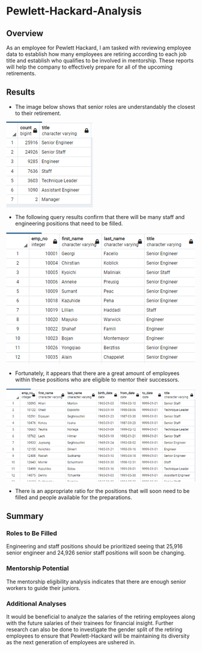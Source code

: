 # Pewlett-Hackard-Analysis

## Overview

As an employee for Pewlett Hackard, I am tasked with reviewing employee data to establish how many employees are retiring according to each job title and establish who qualifies to be involved in mentorship. These reports will help the company to effectively prepare for all of the upcoming retirements. 


## Results

* The image below shows that senior roles are understandably the closest to their retirement. 

![retiring_titles](retiring_titles.png)

* The following query results confirm that there will be many staff and engineering positions that need to be filled. 

![unique_titles](unique_titles.png)

* Fortunately, it appears that there are a great amount of employees within these positions who are eligible to mentor their successors.  

![deliverable_two](deliverable_two.png)

* There is an appropriate ratio for the positions that will soon need to be filled and people available for the preparations.  


## Summary

### Roles to Be Filled
Engineering and staff positions should be prioritized seeing that 25,916 senior engineer and 24,926 senior staff positions will soon be changing. 

### Mentorship Potential
The mentorship eligibility analysis indicates that there are enough senior workers to guide their juniors. 

### Additional Analyses
It would be beneficial to analyze the salaries of the retiring employees along with the future salaries of their trainees for financial insight. Further research can also be done to investigate the gender split of the retiring employees to ensure that Pewlett-Hackard will be maintaining its diversity as the next generation of employees are ushered in.
